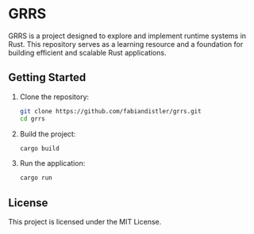 # GRRS

GRRS is a project designed to explore and implement runtime systems in Rust. This repository serves as a learning resource and a foundation for building efficient and scalable Rust applications.

## Getting Started

1. Clone the repository:
    ```bash
    git clone https://github.com/fabiandistler/grrs.git
    cd grrs
    ```

2. Build the project:
    ```bash
    cargo build
    ```

3. Run the application:
    ```bash
    cargo run
    ```

## License

This project is licensed under the MIT License.